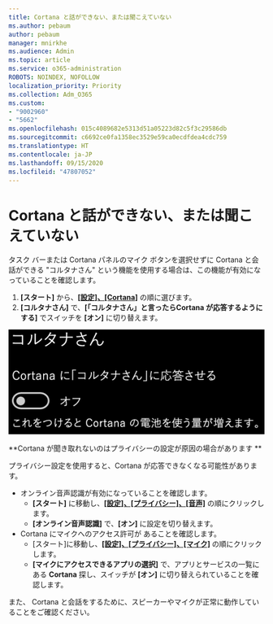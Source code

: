 ```yaml
---
title: Cortana と話ができない、または聞こえていない
ms.author: pebaum
author: pebaum
manager: mnirkhe
ms.audience: Admin
ms.topic: article
ms.service: o365-administration
ROBOTS: NOINDEX, NOFOLLOW
localization_priority: Priority
ms.collection: Adm_O365
ms.custom:
- "9002960"
- "5662"
ms.openlocfilehash: 015c4089682e5313d51a05223d82c5f3c29586db
ms.sourcegitcommit: c6692ce0fa1358ec3529e59ca0ecdfdea4cdc759
ms.translationtype: HT
ms.contentlocale: ja-JP
ms.lasthandoff: 09/15/2020
ms.locfileid: "47807052"
---
```

# <a name="cortana-doesnt-talk-to-me-or-cant-hear-me"></a>Cortana と話ができない、または聞こえていない

タスク バーまたは Cortana パネルのマイク ボタンを選択せずに Cortana と会話ができる "コルタナさん" という機能を使用する場合は、この機能が有効になっていることを確認します。

1. **[スタート]** から、**[[設定]、[Cortana]](ms-settings:cortana?activationSource=GetHelp)** の順に選びます。
2. **[コルタナさん]** で、**[「コルタナさん」と言ったらCortana が応答するようにする]** でスイッチを **[オン]** に切り替えます。

![コルタナさん](media/hey-cortana.png)

**Cortana が聞き取れないのはプライバシーの設定が原因の場合があります **

プライバシー設定を使用すると、Cortana が応答できなくなる可能性があります。
- オンライン音声認識が有効になっていることを確認します。
    - **[スタート]** に移動し、**[[設定]、[プライバシー]、[音声]](ms-settings:privacy-speech?activationSource=GetHelp)** の順にクリックします。
    - **[オンライン音声認識]** で、**[オン]** に設定を切り替えます。
- Cortana にマイクへのアクセス許可が あることを確認します。 
    - [スタート]に移動し、**[[設定]、[プライバシー]、[マイク]](ms-settings:privacy-microphone?activationSource=GetHelp)** の順にクリックします。
    - **[マイクにアクセスできるアプリの選択]** で、アプリとサービスの一覧にある **Cortana** 探し、スイッチが **[オン]** に切り替えられていることを確認します。

また、 Cortana と会話をするために、スピーカーやマイクが正常に動作していることをご確認ください。
